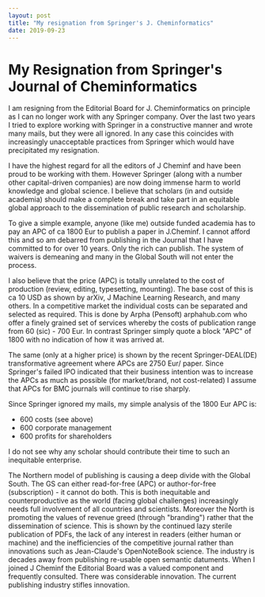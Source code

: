 ```yaml
---
layout: post
title: "My resignation from Springer's J. Cheminformatics"
date: 2019-09-23
---
```



# My Resignation from Springer's Journal of Cheminformatics

I am resigning from the Editorial Board for J. Cheminformatics on principle as I can no longer work with any Springer company.
Over the last two years I tried to explore working with Springer in a constructive manner and wrote many mails, but they were all ignored.
In any case this coincides with increasingly unacceptable practices from Springer which would have precipitated my resignation.

I have the highest regard for all the editors of J Cheminf and have been proud to be working with them. 
However Springer (along with a number other capital-driven companies) are now doing immense harm to world knowledge and global science. 
I believe that scholars (in and outside academia) should make a complete break and take part in an equitable global 
approach to the dissemination of public research and scholarship.

To give a simple example, anyone (like me) outside funded academia has to pay an APC of ca 1800 Eur to publish a paper in J.Cheminf. 
I cannot afford this and so am debarred from publishing in the Journal that I have committed to for over 10 years. 
Only the rich can publish. The system of waivers is demeaning and many in the Global South will not enter the process. 

I also believe that the price (APC) is totally unrelated to the cost of production (review, editing, typesetting, mounting). 
The base cost of this is ca 10 USD as shown by arXiv, J Machine Learning Research, and many others. In a competitive market the 
individual costs can be separated and selected as required. This is done by Arpha (Pensoft) arphahub.com who offer a finely 
grained set of services whereby the costs of publication range from 60 (sic) - 700 Eur. In contrast Springer simply quote a 
block "APC" of 1800 with no indication of how it was arrived at.

The same (only at a higher price) is shown by the recent Springer-DEAL(DE) transformative agreement where APCs are 2750  Eur/ paper. 
Since Springer's failed IPO indicated that their business intention was to increase the APCs as much as possible (for market/brand, 
not cost-related) I assume that APCs for BMC journals will continue to rise sharply.

Since Springer ignored my mails, my simple analysis of the 1800 Eur APC is:
* 600 costs (see above)
* 600 corporate management
* 600 profits for shareholders 

I do not see why any scholar should contribute their time to such an inequitable enterprise.

The Northern model of publishing is causing a deep divide with the Global South. The GS can either read-for-free (APC) 
or author-for-free (subscription) - it cannot do both. This is both inequitable and counterproductive as the world 
(facing global challenges) increasingly needs full involvement of all countries and scientists. 
Moreover the North is promoting the values of revenue greed (through "branding") rather that the dissemination of science. 
This is shown by the continued lazy sterile publication of PDFs, the lack of any interest in readers (either human or machine) 
and the inefficiencies of the competitive journal rather than innovations such as Jean-Claude's OpenNoteBook science. 
The industry is decades away from publishing re-usable open semantic datuments. When I joined J Cheminf the Editorial Board 
was a valued component and frequently consulted. There was considerable innovation.
The current publishing industry stifles innovation.

